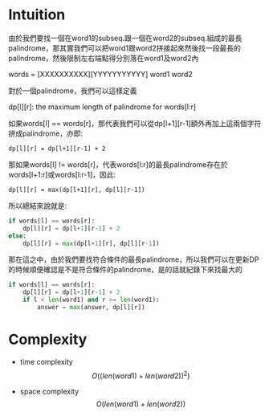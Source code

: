 # Intuition

由於我們要找一個在word1的subseq.跟一個在word2的subseq.組成的最長palindrome，那其實我們可以把word1跟word2拼接起來然後找一段最長的palindrome，然後限制左右端點得分別落在word1及word2內

words = [XXXXXXXXXX][YYYYYYYYYYY]
            word1       word2

對於一個palindrome，我們可以這樣定義

dp[l][r]: the maximum length of palindrome for words[l:r]

如果words[l] == words[r]，那代表我們可以從dp[l+1][r-1]額外再加上這兩個字符拼成palindrome，亦即:

`dp[l][r] = dp[l+1][r-1] + 2`

那如果words[l] != words[r]，代表words[l:r]的最長palindrome存在於words[l+1:r]或words[l:r-1]，因此:

`dp[l][r] = max(dp[l+1][r], dp[l][r-1])`

所以總結來說就是:

```py
if words[l] == words[r]:
    dp[l][r] = dp[l+1][r-1] + 2
else:
    dp[l][r] = max(dp[l+1][r], dp[l][r-1])
```

那在這之中，由於我們要找符合條件的最長palindrome，所以我們可以在更新DP的時候順便確認是不是符合條件的palindrome，是的話就紀錄下來找最大的

```py
if words[l] == words[r]:
    dp[l][r] = dp[l+1][r-1] + 2
    if l < len(word1) and r >= len(word1):
        answer = max(answer, dp[l][r])
```

# Complexity

- time complexity
$$O((len(word1)+len(word2))^2)$$

- space complexity
$$O(len(word1)+len(word2))$$